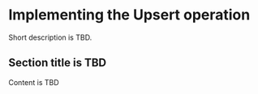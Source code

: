 # Implementing the Upsert operation 

<head>
  <meta name="guidename" content="Integration"/>
  <meta name="context" content="GUID-d3aa220d-a60b-4a71-8fe2-e321076c82c6"/>
</head>


Short description is TBD.

## Section title is TBD 

Content is TBD